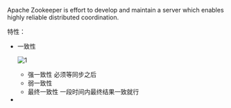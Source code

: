 Apache Zookeeper is effort to develop and maintain a server which  enables highly reliable distributed coordination.

特性：

* 一致性

  ![1](C:\Users\Administrator\Desktop\复习\素材\pic\zookeeper\1.jpg)

  * 强一致性 必须等同步之后
  * 弱一致性
  * 最终一致性 一段时间内最终结果一致就行

* 